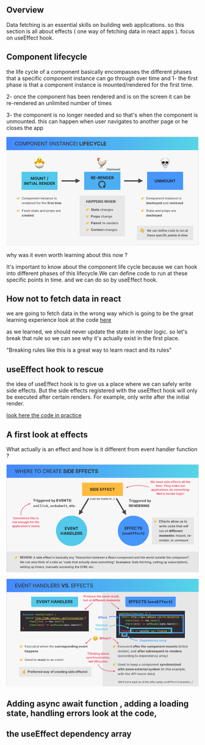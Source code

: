 ## Overview

Data fetching is an essential skills on building web applications. so this section is all about effects ( one way of fetching data in react apps ). focus on useEffect hook.

## Component lifecycle

the life cycle of a component basically encompasses the different phases that a specific component instance can go through over time and
1- the first phase is that a component instance is mounted/rendered for the first time.

2- once the component has been rendered and is on the screen it can be re-rendered an unlimited number of times

3- the component is no longer needed and so that's when the component is unmounted. this can happen when user navigates to another page or he closes the app

![](./01.png)

why was it even worth learning about this now ?

It's important to know about the component life cycle because we can hook into different phases of this lifecycle.We can define code to run at these specific points in time. and we can do so by useEffect hook.

## How not to fetch data in react

we are going to fetch data in the wrong way which is going to be the great learning experience
look at the code [here](./usepopcorn/src/App-wrong-way.tsx)

as we learned, we should never update the state in render logic. so let's break that rule so we can see why it's actually exist in the first place.

"Breaking rules like this is a great way to learn react and its rules"

## useEffect hook to rescue

the idea of useEffect hook is to give us a place where we can safely write side effects.
But the side effects registered with the useEffect hook will only be executed after certain renders.
For example, only write after the initial render.

[look here the code in practice](./usepopcorn/src/App.tsx)

## A first look at effects

What actually is an effect and how is it different from event handler function ?

![](./02.png)

![](./03.png)

## Adding async await function , adding a loading state, handling errors look at the code,

## the useEffect dependency array
